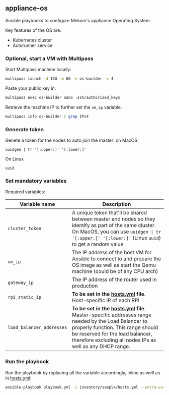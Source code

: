 ## appliance-os

Ansible playbooks to configure Mekom's appliance Operating System.

Key features of the OS are:
- Kubernetes cluster
- Autorunner service

### Optional, start a VM with Multipass

Start Multipass machine locally:

```bash
multipass launch -d 16G -m 6G -n os-builder -c 4
```

Paste your public key in:

```bash
multipass exec os-builder nano .ssh/authorized_keys
```

Retrieve the machine IP to further set the `vm_ip` variable.

```bash
multipass info os-builder | grep IPv4
```

### Generate token

Genete a token for the nodes to auto join the master:
on MacOS:
```
uuidgen | tr '[:upper:]' '[:lower:]'
```
On Linux
```
uuid
```

### Set mandatory variables

Required variables:

| Variable name  | Description |
| ------------- | ------------- |
|  `cluster_token` | A unique token that'll be shared between master and nodes so they identify as part of the same cluster. On MacOS, you can use `uuidgen \| tr '[:upper:]' '[:lower:]'` (Linux `uuid`) to get a random value |
| `vm_ip`  | The IP address of the host VM for Ansible to connect to and prepare the OS image as well as start the Qemu machine (could be of any CPU arch) |
| `gateway_ip`  | The IP address of the router used in production |
| `rpi_static_ip`  | **To be set in the [hosts.yml](inventory/sample/hosts.yml) file**. Host-specific IP of each RPi |
| `load_balancer_addresses`  | **To be set in the [hosts.yml](inventory/sample/hosts.yml) file**. Master-specific addresses range needed by the Load Balancer to properly function. This range should be reserved for the load balancer, therefore excluding all nodes IPs as well as any DHCP range. |


### Run the playbook

Run the playbook by replacing all the variable accordingly, inline as well as in [hosts.yml](inventory/sample/hosts.yml):

```bash
ansible-playbook playbook.yml -i inventory/sample/hosts.yml --extra-vars "cluster_token=<cluster_token> vm_ip=<host_vm_ip> gateway_ip=<gateway_ip>"
```
